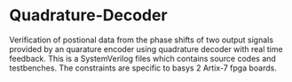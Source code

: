 # Quadrature-Decoder
Verification of postional data from the phase shifts of two output signals provided by an quarature encoder using quadrature decoder with real time feedback.
This is a SystemVerilog files which contains source codes and testbenches.
The constraints are specific to basys 2 Artix-7 fpga boards.
